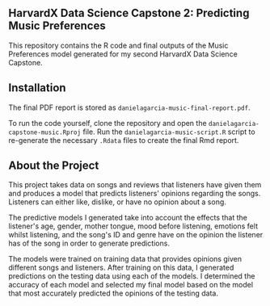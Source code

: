 ## HarvardX Data Science Capstone 2: Predicting Music Preferences

This repository contains the R code and final outputs of the Music Preferences model generated for my second HarvardX Data Science Capstone.

## Installation

The final PDF report is stored as `danielagarcia-music-final-report.pdf`. 

To run the code yourself, clone the repository and open the `danielagarcia-capstone-music.Rproj` file. Run the `danielagarcia-music-script.R` script to re-generate the necessary `.Rdata` files to create the final Rmd report.

## About the Project

This project takes data on songs and reviews that listeners have given them and produces a model that predicts listeners' opinions regarding the songs. Listeners can either like, dislike, or have no opinion about a song. 

The predictive models I generated take into account the effects that the listener's age, gender, mother tongue, mood before listening, emotions felt whilst listening, and the song's ID and genre have on the opinion the listener has of the song in order to generate predictions. 

The models were trained on training data that provides opinions given different songs and listeners. After training on this data, I generated predictions on the testing data using each of the models. I determined the accuracy of each model and selected my final model based on the model that most accurately predicted the opinions of the testing data.
